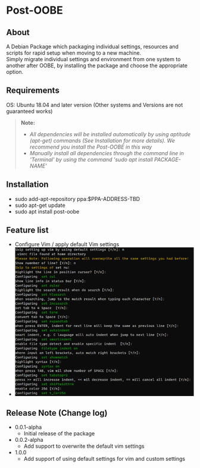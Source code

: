 # Post-OOBE

## About
A Debian Package which packaging individual settings, resources and scripts for rapid setup when moving to a new machine.  
Simply migrate individual settings and environment from one system to another after OOBE, by installing the package
and choose the appropriate option.

## Requirements
OS: Ubuntu 18.04 and later version (Other systems and Versions are not guaranteed works)

> **Note:** 
> - *All dependencies will be installed automatically by using aptitude (apt-get) commands (See Installation for more details). We recommend you install the Post-OOBE in this way*
> - *Manually install all dependencies through the command line in 'Terminal' by using the command 'sudo apt install PACKAGE-NAME'*

## Installation
- sudo add-apt-repository ppa:$PPA-ADDRESS-TBD
- sudo apt-get update
- sudo apt install post-oobe

## Feature list
- Configure Vim / apply default Vim settings
- ![](Images/config_vim.png)

## Release Note (Change log)
- 0.0.1-alpha
	- Initial release of the package
- 0.0.2-alpha
	- Add support to overwrite the default vim settings
- 1.0.0
	- Add support of using default settings for vim and custom settings

